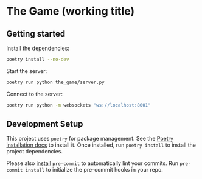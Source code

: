 # The Game (working title)

## Getting started

Install the dependencies:
```sh
poetry install --no-dev
```

Start the server:
```sh
poetry run python the_game/server.py
```

Connect to the server:
```sh
poetry run python -m websockets "ws://localhost:8001"
```

## Development Setup

This project uses `poetry` for package management. See the [Poetry installation docs](https://python-poetry.org/docs/#installation) to install it. Once installed, run `poetry install` to install the project dependencies.

Please also [install](https://pre-commit.com/#install) `pre-commit` to automatically lint your commits. Run `pre-commit install` to initialize the pre-commit hooks in your repo.
